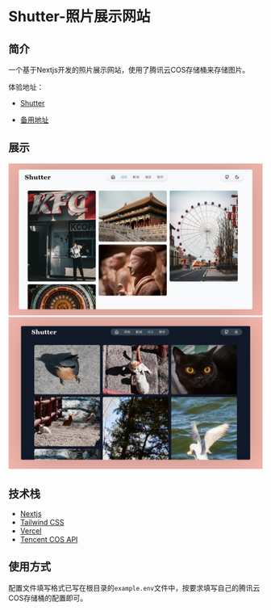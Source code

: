 # Shutter-照片展示网站

## 简介

一个基于Nextjs开发的照片展示网站，使用了腾讯云COS存储桶来存储图片。

体验地址：

- [Shutter](https://shutter.luckyabner.top/)

- [备用地址](https://album-next-pi.vercel.app)

## 展示

![alt text](image-2.png)
![alt text](image-1.png)

## 技术栈

- [Nextjs](https://nextjs.org/)
- [Tailwind CSS](https://tailwindcss.com/)
- [Vercel](https://vercel.com)
- [Tencent COS API](https://cloud.tencent.com/document/product/436/7751)

## 使用方式

配置文件填写格式已写在根目录的`example.env`文件中，按要求填写自己的腾讯云COS存储桶的配置即可。
